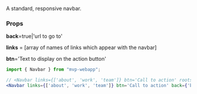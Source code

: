 A standard, responsive navbar. 

### Props
**back**=true|'url to go to'

**links** = [array of names of links which appear with the navbar]

**btn**='Text to display on the action button'

```jsx
import { Navbar } from "mvp-webapp";

// <Navbar links={['about', 'work', 'team']} btn='Call to action' roots={[]}/>;
<Navbar links={['about', 'work', 'team']} btn='Call to action' back={'back a page'}/>;
```